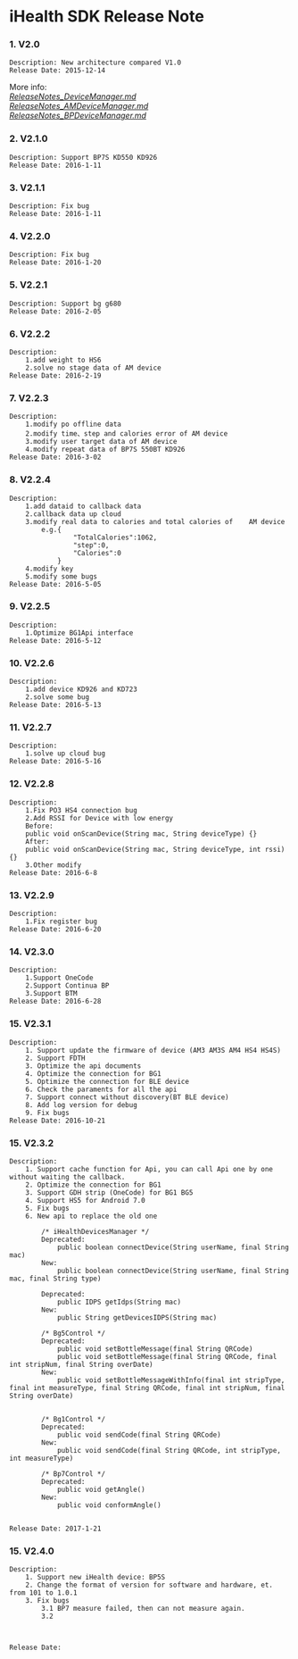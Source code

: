 # iHealth SDK Release Note


### 1. V2.0
```
Description: New architecture compared V1.0
Release Date: 2015-12-14
```
More info:   
*[ReleaseNotes_DeviceManager.md](https://github.com/iHealthDeviceLabs/iHealthDeviceLabs-Android/blob/master/doc/ReleaseNotes_DeviceManager.md)*       
*[ReleaseNotes_AMDeviceManager.md](https://github.com/iHealthDeviceLabs/iHealthDeviceLabs-Android/blob/master/doc/ReleaseNotes_AMDeviceManager.md)*  
*[ReleaseNotes_BPDeviceManager.md](https://github.com/iHealthDeviceLabs/iHealthDeviceLabs-Android/blob/master/doc/ReleaseNotes_BPDeviceManager.md)*

### 2. V2.1.0
```
Description: Support BP7S KD550 KD926
Release Date: 2016-1-11
```

### 3. V2.1.1
```
Description: Fix bug
Release Date: 2016-1-11
```


### 4. V2.2.0
```
Description: Fix bug
Release Date: 2016-1-20
```


### 5. V2.2.1
```
Description: Support bg g680
Release Date: 2016-2-05
```


### 6. V2.2.2
```
Description: 
	1.add weight to HS6
	2.solve no stage data of AM device 
Release Date: 2016-2-19
```


### 7. V2.2.3
```
Description: 
	1.modify po offline data
	2.modify time、step and calories error of AM device
	3.modify user target data of AM device
	4.modify repeat data of BP7S 550BT KD926
Release Date: 2016-3-02
```

### 8. V2.2.4
```
Description: 
	1.add dataid to callback data
	2.callback data up cloud
	3.modify real data to calories and total calories of 	AM device
		e.g.{
				"TotalCalories":1062,
				"step":0,
				"Calories":0
			}
	4.modify key
	5.modify some bugs
Release Date: 2016-5-05
```

### 9. V2.2.5
```
Description: 
	1.Optimize BG1Api interface
Release Date: 2016-5-12
```

### 10. V2.2.6
```
Description: 
	1.add device KD926 and KD723
	2.solve some bug
Release Date: 2016-5-13
```

### 11. V2.2.7
```
Description: 
	1.solve up cloud bug
Release Date: 2016-5-16
```

### 12. V2.2.8
```
Description: 
	1.Fix PO3 HS4 connection bug
	2.Add RSSI for Device with low energy
	Before:
	public void onScanDevice(String mac, String deviceType) {}
	After:
	public void onScanDevice(String mac, String deviceType, int rssi) {}
	3.Other modify
Release Date: 2016-6-8
```

### 13. V2.2.9
```
Description: 
	1.Fix register bug
Release Date: 2016-6-20
```

### 14. V2.3.0
```
Description: 
	1.Support OneCode
	2.Support Continua BP
	3.Support BTM
Release Date: 2016-6-28
```

### 15. V2.3.1
```
Description: 
	1. Support update the firmware of device (AM3 AM3S AM4 HS4 HS4S)
	2. Support FDTH
	3. Optimize the api documents
	4. Optimize the connection for BG1
	5. Optimize the connection for BLE device
	6. Check the paraments for all the api
	7. Support connect without discovery(BT BLE device)
	8. Add log version for debug
	9. Fix bugs
Release Date: 2016-10-21
```

### 15. V2.3.2
```
Description: 
	1. Support cache function for Api, you can call Api one by one without waiting the callback. 
	2. Optimize the connection for BG1
	3. Support GDH strip (OneCode) for BG1 BG5
	4. Support HS5 for Android 7.0
	5. Fix bugs
	6. New api to replace the old one
		
		/* iHealthDevicesManager */
		Deprecated:
			public boolean connectDevice(String userName, final String mac)
		New: 
			public boolean connectDevice(String userName, final String mac, final String type)
		
		Deprecated:
			public IDPS getIdps(String mac)
		New: 
			public String getDevicesIDPS(String mac)
			
		/* Bg5Control */
		Deprecated:
			public void setBottleMessage(final String QRCode)
			public void setBottleMessage(final String QRCode, final int stripNum, final String overDate)
		New: 
			public void setBottleMessageWithInfo(final int stripType, final int measureType, final String QRCode, final int stripNum, final String overDate)
			
			
		/* Bg1Control */
		Deprecated:
			public void sendCode(final String QRCode)
		New: 
			public void sendCode(final String QRCode, int stripType, int measureType) 
			
		/* Bp7Control */
		Deprecated:
			public void getAngle()
		New: 
			public void conformAngle()
				
			
Release Date: 2017-1-21
```

### 15. V2.4.0
```
Description: 
	1. Support new iHealth device: BP5S 
	2. Change the format of version for software and hardware, et. from 101 to 1.0.1
	3. Fix bugs
		3.1 BP7 measure failed, then can not measure again.
		3.2 

				
			
Release Date: 
```